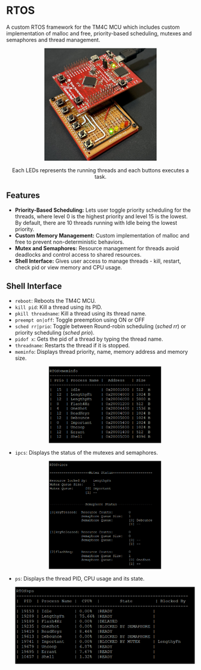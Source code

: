 # RTOS
A custom RTOS framework for the TM4C MCU which includes custom implementation of malloc and free, priority-based scheduling, mutexes and semaphores and thread management.
<p align = center> <img src = "Documentation/rtos.jpg" width="300" > </p>
<p align = center> Each LEDs represents the running threads and each buttons executes a task. </p>

## Features 
- **Priority-Based Scheduling:** Lets user toggle priority scheduling for the threads, where level 0 is the highest priority and level 15 is the lowest. By default, there are 10 threads running with Idle being the lowest priority.
- **Custom Memory Management:** Custom implementation of malloc and free to prevent non-deterministic behaviors.
- **Mutex and Semaphores:** Resource management for threads avoid deadlocks and control access to shared resources.  
- **Shell Interface:** Gives user access to manage threads - kill, restart, check pid or view memory and CPU usage.

  
## Shell Interface
- `reboot`: Reboots the TM4C MCU. 
- `kill pid`: Kill a thread using its PID.
- `pkill threadname`: Kill a thread using its thread name.
- `preempt on|off`: Toggle preemption using ON or OFF
- `sched rr|prio`: Toggle between Round-robin scheduling (_sched rr_) or priority scheduling (_sched prio_). 
- `pidof x`: Gets the pid of a thread by typing the thread name.
- `threadname`: Restarts the thread if it is stopped.
- `meminfo`: Displays thread priority, name, memory address and memory size.
  <p align = center> <img src = "Documentation/meminfo.png" width="300" > </p>
- `ipcs`: Displays the status of the mutexes and semaphores.
  <p align = center> <img src = "Documentation/ipcs.png" width="300" > </p>
- `ps`: Displays the thread PID, CPU usage and its state.
  <p align = center> <img src = "Documentation/ps_command.png" width="500" ></p>


